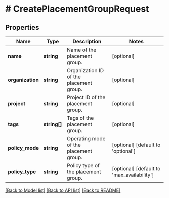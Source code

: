 # # CreatePlacementGroupRequest

## Properties

Name | Type | Description | Notes
------------ | ------------- | ------------- | -------------
**name** | **string** | Name of the placement group. | [optional]
**organization** | **string** | Organization ID of the placement group. | [optional]
**project** | **string** | Project ID of the placement group. | [optional]
**tags** | **string[]** | Tags of the placement group. | [optional]
**policy_mode** | **string** | Operating mode of the placement group. | [optional] [default to 'optional']
**policy_type** | **string** | Policy type of the placement group. | [optional] [default to 'max_availability']

[[Back to Model list]](../../README.md#models) [[Back to API list]](../../README.md#endpoints) [[Back to README]](../../README.md)
